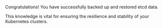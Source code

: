 Congratulations! You have successfully backed up and restored etcd data.

This knowledge is vital for ensuring the resilience and stability of your Kubernetes clusters.
